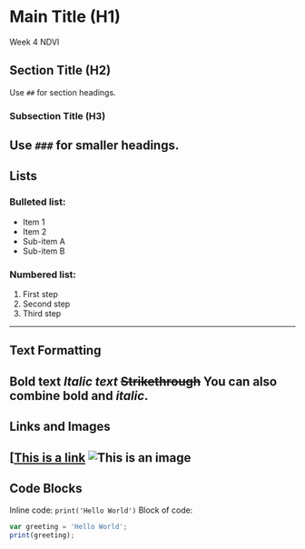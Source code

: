 # Main Title (H1)
Week 4 NDVI 
## Section Title (H2)
Use `##` for section headings.
### Subsection Title (H3)
Use `###` for smaller headings.
---
## Lists
### Bulleted list:
- Item 1
- Item 2
- Sub-item A
- Sub-item B
### Numbered list:
1. First step
2. Second step
3. Third step
---
## Text Formatting
**Bold text**
*Italic text*
~~Strikethrough~~
You can also combine **bold and _italic_**.
---
## Links and Images
[[This is a link](https://code.earthengine.google.com/eb4b961ec05d1d10b313de28b0c79d67)
![This is an image](https://via.placeholder.com/150)
---
## Code Blocks
Inline code: `print('Hello World')`
Block of code:
```javascript
var greeting = 'Hello World';
print(greeting);
